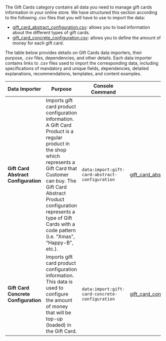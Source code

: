 The Gift Cards category contains all data you need to manage gift cards information in your online store. We have structured this section according to the following .csv files that you will have to use to import the data:

* [gift_card_abstract_configuration.csv](https://documentation.spryker.com/docs/file-details-gift-card-abstract-configurationcsv): allows you to load information about the different types of gift cards.
* [gift_card_concrete_configuration.csv](https://documentation.spryker.com/docs/file-details-gift-card-concrete-configurationcsv): allows you to define the amount of money for each gift card.  

The table below provides details on Gift Cards data importers, their purpose, .csv files, dependencies, and other details. Each data importer contains links to .csv files used to import the corresponding data, including specifications of mandatory and unique fields, dependencies, detailed explanations, recommendations, templates, and content examples.

| Data Importer | Purpose | Console Command| File(s) | Dependencies |
| --- | --- | --- | --- |--- |
| **Gift Card Abstract Configuration**   | Imports gift card product configuration information. A Gift Card Product is a regular product in the shop which represents a Gift Card that Customer can buy. The Gift Card Abstract Product configuration represents a type of Gift Cards with a code pattern (i.e. “Xmas”, “Happy-B”, etc.). |`data:import:gift-card-abstract-configuration ` | [gift_card_abstract_configuration.csv](https://documentation.spryker.com/docs/file-details-gift-card-abstract-configurationcsv) |[product_abstract.csv](https://documentation.spryker.com/docs/file-details-product-abstractcsv) |
| **Gift Card Concrete Configuration**  | Imports gift card product configuration information. This data is used to configure the amount of money that will be top-up (loaded) in the Gift Card.  |`data:import:gift-card-concrete-configuration` |[gift_card_concrete_configuration.csv](https://documentation.spryker.com/docs/file-details-gift-card-concrete-configurationcsv)| [product_concrete.csv](https://documentation.spryker.com/docs/file-details-product-concretecsv) |
